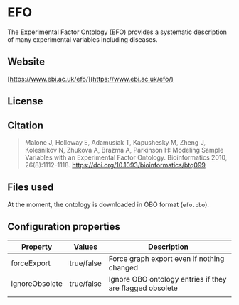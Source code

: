 # EFO

The Experimental Factor Ontology (EFO) provides a systematic description of many experimental variables including diseases.

## Website

[https://www.ebi.ac.uk/efo/](https://www.ebi.ac.uk/efo/)

## License



## Citation

> Malone J, Holloway E, Adamusiak T, Kapushesky M, Zheng J, Kolesnikov N, Zhukova A, Brazma A, Parkinson H: Modeling Sample Variables with an Experimental Factor Ontology. Bioinformatics 2010, 26(8):1112-1118. https://doi.org/10.1093/bioinformatics/btq099

## Files used

At the moment, the ontology is downloaded in OBO format (```efo.obo```).

## Configuration properties

| Property       | Values     | Description |
| -------------- | ---------- | ----------- |
| forceExport    | true/false | Force graph export even if nothing changed |
| ignoreObsolete | true/false | Ignore OBO ontology entries if they are flagged obsolete |
|                |            |             |
